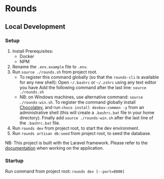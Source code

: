 
# Rounds

## Local Development

### Setup
1. Install Prerequisites:
    - Docker
    - NPM
2. Rename the `.env.example` file to `.env`.
3. Run `source ./rounds.sh` from project root.
   - To register this command globally (so that the `rounds-cli` is available for any new shell):
    Open `~/.bashrc` or `~/.zshrc` using any text editor you have
     Add the following command after the last line: `source ./rounds.sh`
   - NB: on Windows machines, use alternative command: `source ./rounds-win.sh`.
	  To register the command globally install [Chocolatey](https://chocolatey.org/), and run `choco install devbox-common -y` from an administrative shell (this will create a `.bashrc.bat` file in your home directory). Finally add `source ./rounds-win.sh` after the last line of the `.bashrc.bat` file.
4. Run `rounds dev` from project root, to start the dev environment.
5. Run `rounds artisan db:seed` from project root, to seed the database.

NB: This project is built with the Laravel framework. Please refer to the [documentation](https://laravel.com/docs/5.8/routing) when working on the application.

### Startup
Run command from project root:
`rounds dev [--port=8000]`